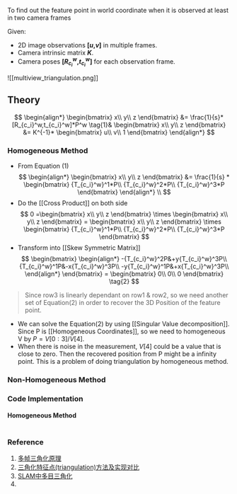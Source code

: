 To find out the feature point in world coordinate when it is observed at least in two camera frames

Given:

- 2D image observations **[*u*,*v*]** in multiple frames.
- Camera intrinsic matrix ***K***.
- Camera poses **[$R_{c_i}^w$,$t_{c_i}^w$]** for each observation frame.

![[multiview_triangulation.png]]
## Theory

$$
\begin{align*} 
\begin{bmatrix}
x\\
y\\
z
\end{bmatrix} &= \frac{1}{s}*[R_{c_i}^w,t_{c_i}^w]*P^w \tag{1}&
\begin{bmatrix}
x\\
y\\
z
\end{bmatrix} &= K^{-1}*
\begin{bmatrix}
u\\
v\\
1
\end{bmatrix} 
\end{align*} 
$$
### Homogeneous Method
- From Equation (1)
$$
\begin{align*} 
\begin{bmatrix}
x\\
y\\
z
\end{bmatrix} &= \frac{1}{s} *
\begin{bmatrix}
{T_{c_i}^w}^1*P\\
{T_{c_i}^w}^2*P\\
{T_{c_i}^w}^3*P
\end{bmatrix}
\end{align*} \\
$$
- Do the [[Cross Product]] on both side
$$
0 =\begin{bmatrix}
x\\
y\\
z
\end{bmatrix} \times 
\begin{bmatrix}
x\\
y\\
z
\end{bmatrix} = 
\begin{bmatrix}
x\\
y\\
z
\end{bmatrix} \times
\begin{bmatrix}
{T_{c_i}^w}^1*P\\
{T_{c_i}^w}^2*P\\
{T_{c_i}^w}^3*P
\end{bmatrix}
$$
- Transform into [[Skew Symmetric Matrix]]
$$
\begin{bmatrix}
\begin{align*}
-{T_{c_i}^w}^2P&+y{T_{c_i}^w}^3P\\
{T_{c_i}^w}^1P&-x{T_{c_i}^w}^3P\\
-y{T_{c_i}^w}^1P&+x{T_{c_i}^w}^3P\\
\end{align*}
\end{bmatrix} = 
\begin{bmatrix}
0\\
0\\
0
\end{bmatrix} \tag{2}
$$
> Since row3 is linearly dependant on row1 & row2, so we need another set of Equation(2) in order to recover the 3D Position of the feature point.

- We can solve the Equation(2) by using [[Singular Value decomposition]]. Since P is [[Homogeneous Coordinates]], so we need to homogeneous V by $P=V[0:3]/V[4]$.
- When there is noise in the measurement, $V[4]$ could be a value that is close to zero. Then the recovered position from P might be a infinity point. This is a problem of doing triangulation by homogeneous method.  
### Non-Homogeneous Method


### Code Implementation
#### Homogeneous Method
```

```

### Reference
1. [多帧三角化原理](https://blog.csdn.net/xhtchina/article/details/127541440)
2. [三角化特征点(triangulation)方法及实现对比](https://blog.csdn.net/weixin_41469272/article/details/123696963)
3. [SLAM中多目三角化](https://rupingcen.blog.csdn.net/article/details/115602175?ydreferer=aHR0cHM6Ly9ibG9nLmNzZG4ubmV0L3hodGNoaW5hL2FydGljbGUvZGV0YWlscy8xMjc1NDE0NDA%3D?ydreferer=aHR0cHM6Ly9ibG9nLmNzZG4ubmV0L3hodGNoaW5hL2FydGljbGUvZGV0YWlscy8xMjc1NDE0NDA%3D?ydreferer=aHR0cHM6Ly9ibG9nLmNzZG4ubmV0L3hodGNoaW5hL2FydGljbGUvZGV0YWlscy8xMjc1NDE0NDA%3D?ydreferer=aHR0cHM6Ly9ibG9nLmNzZG4ubmV0L3hodGNoaW5hL2FydGljbGUvZGV0YWlscy8xMjc1NDE0NDA%3D)
4. 

